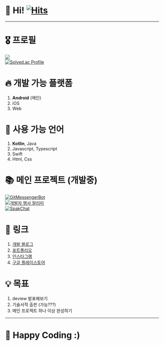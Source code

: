 # 👋 Hi! [![Hits](https://hits.seeyoufarm.com/api/count/incr/badge.svg?url=https%3A%2F%2Fgithub.com%2Fjisungbin%2Fjisungbin&count_bg=%2396D667&title_bg=%23555555&icon=ghostery.svg&icon_color=%23FFFFFF&title=see+my+profile&edge_flat=false)](https://github.com/jisungbin/fashion-guide)

-----

# 🎖️ 프로필

![](https://github-readme-stats.vercel.app/api?username=jisungbin&show_icons=true&count_private=true&include_all_commits=true) <br/>
[![Solved.ac Profile](http://mazassumnida.wtf/api/v2/generate_badge?boj=sungbin5304)](https://solved.ac/sungbin5304/)



# 🔥 개발 가능 플랫폼

1. **Android** (메인)
2. iOS
3. Web



# 🔧 사용 가능 언어

1. **Kotlin**, Java
2. Javascript, Typescript
3. Swift
4. Html, Css



# 📚 메인 프로젝트 (개발중)

[![GitMessengerBot](https://github-readme-stats.vercel.app/api/pin/?username=gitmessengerbot&repo=GitMessengerBot-Android)](https://github.com/GitMessengerBot/GitMessengerBot-Android) <br/>
[![개발자 행사 알리미](https://github-readme-stats.vercel.app/api/pin/?username=brave-people&repo=Dev-Event-Android)](https://github.com/brave-people/Dev-Event-Android) <br/>
[![SpakChat](https://github-readme-stats.vercel.app/api/pin/?username=jisungbin&repo=SpakChat)](https://github.com/jisungbin/SpakChat)



# 🔗 링크

1. [개발 블로그](https://sungbin.tistory.com/)
2. [포트폴리오](https://sungb.in)
3. [인스타그램](https://www.instagram.com/sungbin__5304)
4. [구글 플레이스토어](https://play.google.com/store/apps/dev?id=5527691348431041833)



# 💡 목표

1. deview 발표해보기
2. 기술서적 출판 (가능???)
3. 메인 프로젝트 하나 이상 완성하기

-----

# 🤗 Happy Coding :)

